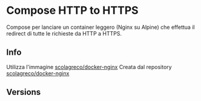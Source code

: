 # Compose HTTP to HTTPS

Compose per lanciare un container leggero (Nginx su Alpine) che effettua il redirect di tutte le richieste da HTTP a HTTPS.

## Info

Utilizza l'immagine [scolagreco/docker-nginx](https://hub.docker.com/r/scolagreco/docker-nginx/)
Creata dal repository [scolagreco/docker-nginx](https://github.com/scolagreco/docker-nginx)

## Versions

